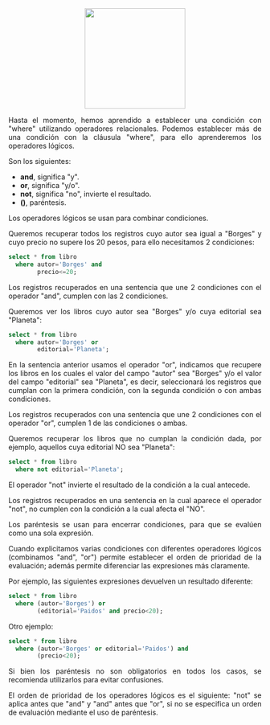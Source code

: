 <div align="justify">

<div align="center">
<img src="https://www.comunidadbaratz.com/wp-content/uploads/Sabes-cuales-son-los-libros-mas-vendidos-de-2017-a-traves-de-Internet-en-Espana.jpg" width="200px"/>
</div>

Hasta el momento, hemos aprendido a establecer una condición con "where" utilizando operadores relacionales. Podemos establecer más de una condición con la cláusula "where", para ello aprenderemos los operadores lógicos.

Son los siguientes:

- __and__, significa "y".
- __or__, significa "y/o".
- __not__, significa "no", invierte el resultado.
- __()__, paréntesis.

Los operadores lógicos se usan para combinar condiciones.

Queremos recuperar todos los registros cuyo autor sea igual a "Borges" y cuyo precio no supere los 20 pesos, para ello necesitamos 2 condiciones:

```sql
select * from libro
  where autor='Borges' and
        precio<=20;  
```

Los registros recuperados en una sentencia que une 2 condiciones con el operador "and", cumplen con las 2 condiciones.

Queremos ver los libros cuyo autor sea "Borges" y/o cuya editorial sea "Planeta":

```sql
select * from libro
  where autor='Borges' or
        editorial='Planeta';    
```

En la sentencia anterior usamos el operador "or", indicamos que recupere los libros en los cuales el valor del campo "autor" sea "Borges" y/o el valor del campo "editorial" sea "Planeta", es decir, seleccionará los registros que cumplan con la primera condición, con la segunda condición o con ambas condiciones.

Los registros recuperados con una sentencia que une 2 condiciones con el operador "or", cumplen 1 de las condiciones o ambas.

Queremos recuperar los libros que no cumplan la condición dada, por ejemplo, aquellos cuya editorial NO sea "Planeta":

```sql
select * from libro
  where not editorial='Planeta';
```

El operador "not" invierte el resultado de la condición a la cual antecede.

Los registros recuperados en una sentencia en la cual aparece el operador "not", no cumplen con la condición a la cual afecta el "NO".

Los paréntesis se usan para encerrar condiciones, para que se evalúen como una sola expresión.

Cuando explicitamos varias condiciones con diferentes operadores lógicos (combinamos "and", "or") permite establecer el orden de prioridad de la evaluación; además permite diferenciar las expresiones más claramente.

Por ejemplo, las siguientes expresiones devuelven un resultado diferente:

```sql
select * from libro
  where (autor='Borges') or
        (editorial='Paidos' and precio<20);  
```

Otro ejemplo:

```sql
select * from libro
  where (autor='Borges' or editorial='Paidos') and
        (precio<20);  
```
          
Si bien los paréntesis no son obligatorios en todos los casos, se recomienda utilizarlos para evitar confusiones.

El orden de prioridad de los operadores lógicos es el siguiente: "not" se aplica antes que "and" y "and" antes que "or", si no se especifica un orden de evaluación mediante el uso de paréntesis.

</div>